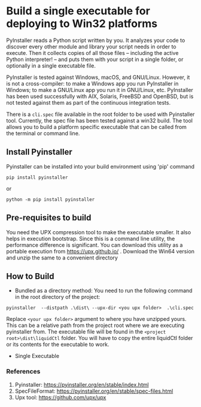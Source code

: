 # Build a single executable for deploying to Win32 platforms

PyInstaller reads a Python script written by you. It analyzes your code to discover every other module and library your
script needs in order to execute. Then it collects copies of all those files – including the active Python interpreter! 
– and puts them with your script in a single folder, or optionally in a single executable file.

PyInstaller is tested against Windows, macOS, and GNU/Linux. However, it is not a cross-compiler: to make a 
Windows app you run PyInstaller in Windows; to make a GNU/Linux app you run it in GNU/Linux, etc. PyInstaller has been 
used successfully with AIX, Solaris, FreeBSD and OpenBSD, but is not tested against them as part of the continuous
integration tests.

There is a `cli.spec` file available in the root folder to be used with Pyinstaller tool. Currently, the spec file has been
tested against a win32 build. The tool allows you to build a platform specific executable that can be called from the 
terminal or command line.

## Install Pyinstaller

Pyinstaller can be installed into your build environment using 'pip' command

```
pip install pyinstaller
```
or
```
python -m pip install pyinstaller
```

## Pre-requisites  to build

You need the UPX compression tool to make the executable smaller. It also helps in execution bootstrap. Since this is a 
command line utility, the performance difference is significant. You can download this utility as a portable execution from
https://upx.github.io/ . Download the Win64 version and unzip the same to a convenient directory

## How to Build

* Bundled as a directory method: 
You need to run the following command in the root directory of the project:

```
pyinstaller  --distpath .\dist\ --upx-dir <you upx folder>  .\cli.spec
```

Replace `<your upx folder>` argument to where you have unzipped yours. This can be a relative path from the project root
where we are executing pyinstaller from. The executable file will be found in the `<project root>\dist\liquidCtl` folder.
You will have to copy the entire liquidCtl folder or its contents for the executable to work.

* Single Executable



### References
1. Pyinstaller: https://pyinstaller.org/en/stable/index.html
2. SpecFileFormat: https://pyinstaller.org/en/stable/spec-files.html
3. Upx tool: https://github.com/upx/upx 
